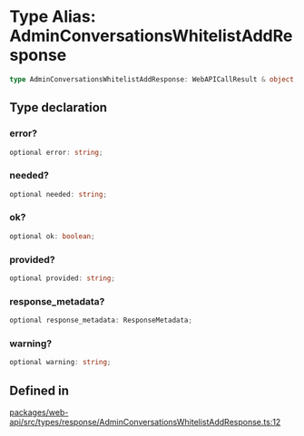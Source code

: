 # Type Alias: AdminConversationsWhitelistAddResponse

```ts
type AdminConversationsWhitelistAddResponse: WebAPICallResult & object;
```

## Type declaration

### error?

```ts
optional error: string;
```

### needed?

```ts
optional needed: string;
```

### ok?

```ts
optional ok: boolean;
```

### provided?

```ts
optional provided: string;
```

### response\_metadata?

```ts
optional response_metadata: ResponseMetadata;
```

### warning?

```ts
optional warning: string;
```

## Defined in

[packages/web-api/src/types/response/AdminConversationsWhitelistAddResponse.ts:12](https://github.com/slackapi/node-slack-sdk/blob/main/packages/web-api/src/types/response/AdminConversationsWhitelistAddResponse.ts#L12)
